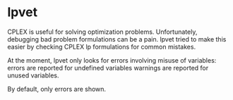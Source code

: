 # lpvet

CPLEX is useful for solving optimization problems.
Unfortunately, debugging bad problem formulations can be a pain.
lpvet tried to make this easier by checking CPLEX lp formulations for common mistakes.

At the moment, lpvet only looks for errors involving misuse of variables:
errors are reported for undefined variables
warnings are reported for unused variables.

By default, only errors are shown.
